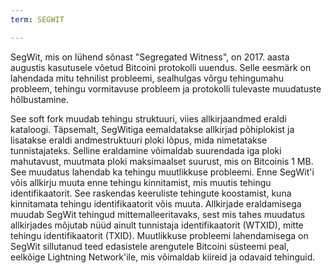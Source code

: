 ```yaml
---
term: SEGWIT

---
```

SegWit, mis on lühend sõnast "Segregated Witness", on 2017. aasta augustis kasutusele võetud Bitcoini protokolli uuendus. Selle eesmärk on lahendada mitu tehnilist probleemi, sealhulgas võrgu tehingumahu probleem, tehingu vormitavuse probleem ja protokolli tulevaste muudatuste hõlbustamine.

See soft fork muudab tehingu struktuuri, viies allkirjaandmed eraldi kataloogi. Täpsemalt, SegWitiga eemaldatakse allkirjad põhiplokist ja lisatakse eraldi andmestruktuuri ploki lõpus, mida nimetatakse tunnistajateks. Selline eraldamine võimaldab suurendada iga ploki mahutavust, muutmata ploki maksimaalset suurust, mis on Bitcoinis 1 MB. See muudatus lahendab ka tehingu muutlikkuse probleemi. Enne SegWit'i võis allkirju muuta enne tehingu kinnitamist, mis muutis tehingu identifikaatorit. See raskendas keeruliste tehingute koostamist, kuna kinnitamata tehingu identifikaatorit võis muuta. Allkirjade eraldamisega muudab SegWit tehingud mittemalleeritavaks, sest mis tahes muudatus allkirjades mõjutab nüüd ainult tunnistaja identifikaatorit (WTXID), mitte tehingu identifikaatorit (TXID). Muutlikkuse probleemi lahendamisega on SegWit sillutanud teed edasistele arengutele Bitcoini süsteemi peal, eelkõige Lightning Network'ile, mis võimaldab kiireid ja odavaid tehinguid.